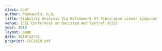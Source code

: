 ```yaml
---
class: conf
author: Poonawala, H.A.
title: Stability Analysis Via Refinement Of Piece-wise Linear Lyapunov Functions
venue: IEEE Conference on Decision and Control (CDC)
year: 2019
layout: page
date: 2019-12-01
preprint: CDC2019.pdf
---
```

